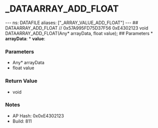 # _DATAARRAY_ADD_FLOAT

--- ns: DATAFILE aliases: ["_ARRAY_VALUE_ADD_FLOAT"] --- ## DATAARRAY_ADD_FLOAT  // 0x57A995FD75D37F56 0xE4302123 void DATAARRAY_ADD_FLOAT(Any* arrayData, float value);   ## Parameters * **arrayData**: * **value**:

### Parameters
* Any* arrayData
* float value

### Return Value
* void

### Notes
* AP Hash: 0x0xE4302123
* Build: 811

